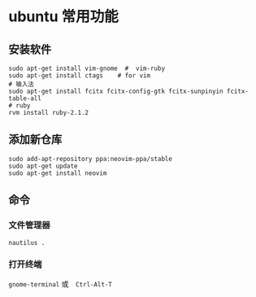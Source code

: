 # ubuntu 常用功能
## 安装软件

    sudo apt-get install vim-gnome  #  vim-ruby  
    sudo apt-get install ctags    # for vim
    # 输入法
    sudo apt-get install fcitx fcitx-config-gtk fcitx-sunpinyin fcitx-table-all
    # ruby
    rvm install ruby-2.1.2
## 添加新仓库

    sudo add-apt-repository ppa:neovim-ppa/stable
    sudo apt-get update
    sudo apt-get install neovim
## 命令

### 文件管理器

    nautilus .
### 打开终端
`gnome-terminal` 或　`Ctrl-Alt-T`